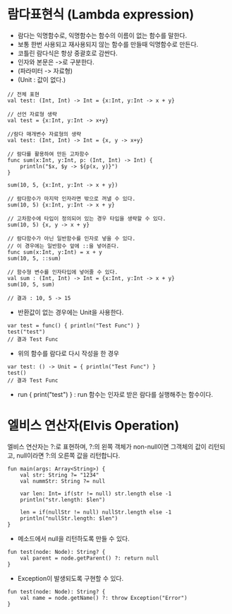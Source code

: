 # 람다표현식 (Lambda expression)
* 람다는 익명함수로, 익명함수는 함수의 이름이 없는 함수를 말한다.
* 보통 한번 사용되고 재사용되지 않는 함수를 만들때 익명함수로 만든다. 
* 코틀린 람다식은 항상 중괄호로 감싼다.
* 인자와 본문은 ->로 구분한다.
* (파라미터 -> 자료형)
* (Unit : 값이 없다.)

```
// 전체 표현
val test: (Int, Int) -> Int = {x:Int, y:Int -> x + y}

// 선언 자료형 생략
val test = {x:Int, y:Int -> x+y}

//람다 매개변수 자료형의 생략
val test: (Int, Int) -> Int = {x, y -> x+y}
```

```
// 람다를 활용하여 만든 고차함수
func sum(x:Int, y:Int, p: (Int, Int) -> Int) {
	println("$x, $y -> ${p(x, y)}")
}

sum(10, 5, {x:Int, y:Int -> x + y})

// 람다함수가 마지막 인자라면 밖으로 꺼낼 수 있다.
sum(10, 5) {x:Int, y:Int -> x + y}

// 고차함수에 타입이 정의되어 있는 경우 타입을 생략할 수 있다.
sum(10, 5) {x, y -> x + y}

// 람다함수가 아닌 일반함수를 인자로 넣을 수 있다.
// 이 경우에는 일반함수 앞에 ::을 넣어준다.
func sum(x:Int, y:Int) = x + y
sum(10, 5, ::sum)

// 함수형 변수를 인자타입에 넣어줄 수 있다.
val sum : (Int, Int) -> Int = {x:Int, y:Int -> x + y}
sum(10, 5, sum)

// 결과 : 10, 5 -> 15
```

* 반환값이 없는 경우에는 Unit을 사용한다.

```
var test = func() { println("Test Func") }
test("test")
// 결과 Test Func
```
* 위의 함수를 람다로 다시 작성을 한 경우
```
var test: () -> Unit = { println("Test Func") }
test()
// 결과 Test Func
```

+ run { print("test") } : run 함수는 인자로 받은 람다를 실행해주는 함수이다.




# 엘비스 연산자(Elvis Operation)

엘비스 연산자는 ?:로 표현하며, ?:의 왼쪽 객체가 non-null이면 그객체의 값이 리턴되고, null이라면 ?:의 오른쪽 값을 리턴합니다.

```
fun main(args: Array<String>) {
	val str: String ?= "1234"
	val nummStr: String ?= null

	var len: Int= if(str != null) str.length else -1
	println("str.length: $len")
	
	len = if(nullStr != null) nullStr.length else -1
	println("nullStr.length: $len")
}
```

* 메소드에서 null을 리턴하도록 만들 수 있다.
```
fun test(node: Node): String? {
	val parent = node.getParent() ?: return null
}
```

* Exception이 발생되도록 구현할 수 있다.
```
fun test(node: Node): String? {
	val name = node.getName() ?: throw Exception("Error")
}
```
